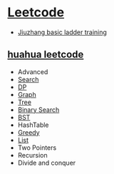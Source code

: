 # [Leetcode](https://leetcode.com/problemset/all/) 

* [Jiuzhang basic ladder training](https://github.com/xliu117/Leetcode/tree/master/step-by-step%20training)

##  [huahua leetcode](https://docs.google.com/spreadsheets/d/1SbpY-04Cz8EWw3A_LBUmDEXKUMO31DBjfeMoA0dlfIA/edit?ts=5c91956a#gid=126913158)
* Advanced
* [Search](https://github.com/xliu117/Leetcode/tree/master/Search)  
* [DP](https://github.com/xliu117/Leetcode/tree/master/DP) 
* [Graph](https://github.com/xliu117/Leetcode/blob/master/Graph/readme.md)  
* [Tree](https://github.com/xliu117/Leetcode/tree/master/Tree)  
* [Binary Search](https://github.com/xliu117/Leetcode/tree/master/Binary%20Search)  
* [BST](https://github.com/xliu117/Leetcode/tree/master/BST)  
* HashTable  
* [Greedy](https://github.com/xliu117/Leetcode/tree/master/Greedy)  
* [List](https://github.com/xliu117/Leetcode/tree/master/List)  
* Two Pointers  
* Recursion  
* Divide and conquer  


		
